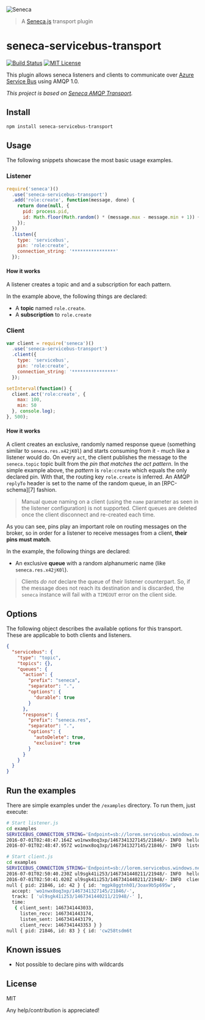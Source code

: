 ![Seneca](http://senecajs.org/files/assets/seneca-logo.png)

> A [Seneca.js][1] transport plugin

# seneca-servicebus-transport
[![Build Status](https://travis-ci.org/otaviosoares/seneca-servicebus-transport.svg?branch=master)](https://travis-ci.org/otaviosoares/seneca-servicebus-transport) [![MIT License](https://img.shields.io/badge/license-MIT-blue.svg?style=flat-square)](https://github.com/otaviosoares/seneca-servicebus-transport/blob/master/LICENSE)

This plugin allows seneca listeners and clients to communicate over [Azure Service Bus][2] using AMQP 1.0.

*This project is based on [Seneca AMQP Transport][3].*

## Install

```sh
npm install seneca-servicebus-transport
```

## Usage
The following snippets showcase the most basic usage examples.

### Listener

```javascript
require('seneca')()
  .use('seneca-servicebus-transport')
  .add('role:create', function(message, done) {
    return done(null, {
      pid: process.pid,
      id: Math.floor(Math.random() * (message.max - message.min + 1)) + message.min
    });
  })
  .listen({
    type: 'servicebus',
    pin: 'role:create',
    connection_string: '****************'
  });
```

#### How it works
A listener creates a topic and and a subscription for each pattern.

In the example above, the following things are declared:

- A **topic** named `role.create`.
- A **subscription** to `role.create`

### Client

```javascript
var client = require('seneca')()
  .use('seneca-servicebus-transport')
  .client({
    type: 'servicebus',
    pin: 'role:create',
    connection_string: '****************'
  });

setInterval(function() {
  client.act('role:create', {
    max: 100,
    min: 50
  }, console.log);
}, 500);
```

#### How it works
A client creates an exclusive, randomly named response queue (something similar to `seneca.res.x42jK0l`) and starts consuming from it - much like a listener would do. On every `act`, the client publishes the message to the  `seneca.topic` topic built from the _pin that matches the act pattern_. In the simple example above, the _pattern_ is `role:create` which equals the only declared pin. With that, the routing key `role.create` is inferred. An AMQP `replyTo` header is set to the name of the random queue, in an [RPC-schema][7] fashion.

> Manual queue naming on a client (using the `name` parameter as seen in the listener configuration) is not supported. Client queues are deleted once the client disconnect and re-created each time.

As you can see, pins play an important role on routing messages on the broker, so in order for a listener to receive messages from a client, **their pins must match**.

In the example, the following things are declared:

- An exclusive **queue** with a random alphanumeric name (like `seneca.res.x42jK0l`).

> Clients _do not_ declare the queue of their listener counterpart. So, if the message does not reach its destination and is discarded, the `seneca` instance will fail with a `TIMEOUT` error on the client side.

## Options
The following object describes the available options for this transport. These are applicable to both clients and listeners.

```json
{
  "servicebus": {
    "type": "topic",
    "topics": {},
    "queues": {
      "action": {
        "prefix": "seneca",
        "separator": ".",
        "options": {
          "durable": true
        }
      },
      "response": {
        "prefix": "seneca.res",
        "separator": ".",
        "options": {
          "autoDelete": true,
          "exclusive": true
        }
      }
    }
  }
}
```

<!-- To override this settings, pass them to the plugin's `.use` declaration:

```javascript
require('seneca')()
  .use('seneca-servicebus-transport', {
    queues: {
      action: {
        durable: false,
        prefix: 'my.namespace'
      }
    }
  });
``` -->


## Run the examples

There are simple examples under the `/examples` directory. To run them, just execute:

```sh
# Start listener.js
cd examples
SERVICEBUS_CONNECTION_STRING='Endpoint=sb://lorem.servicebus.windows.net/;SharedAccessKeyName=******;SharedAccessKey=***' node listener.js
2016-07-01T02:48:47.164Z wo1nwx8oq3xp/1467341327145/21846/- INFO  hello Seneca/2.1.0/wo1nwx8oq3xp/1467341327145/21846/- 
2016-07-01T02:48:47.957Z wo1nwx8oq3xp/1467341327145/21846/- INFO  listen  {type:servicebus,pin:role:create,connection_string:Endpoint=sb://------.servicebus.windows.net;SharedAcc

# Start client.js
cd examples
SERVICEBUS_CONNECTION_STRING='Endpoint=sb://lorem.servicebus.windows.net/;SharedAccessKeyName=******;SharedAccessKey=***' node listener.js
2016-07-01T02:50:40.230Z ul9sgk41i253/1467341440211/21948/- INFO  hello Seneca/2.1.0/ul9sgk41i253/1467341440211/21948/- 
2016-07-01T02:50:41.020Z ul9sgk41i253/1467341440211/21948/- INFO  client  {type:servicebus,pin:role:create,connection_string:Endpoint=sb://------.servicebus.windows.net;SharedAcc 
null { pid: 21846, id: 42 } { id: 'mgpk8ggtnh01/3oax9b5p695w',
  accept: 'wo1nwx8oq3xp/1467341327145/21846/-',
  track: [ 'ul9sgk41i253/1467341440211/21948/-' ],
  time: 
   { client_sent: 1467341443033,
     listen_recv: 1467341443174,
     listen_sent: 1467341443179,
     client_recv: 1467341443353 } }
null { pid: 21846, id: 83 } { id: 'cw258tsdm6t
```

## Known issues
- Not possible to declare pins with wildcards

## License
MIT

Any help/contribution is appreciated!

[1]: https://senecajs.org/
[2]: https://azure.microsoft.com/en-us/services/service-bus/
[3]: https://github.com/seneca-contrib/seneca-amqp-transport/
